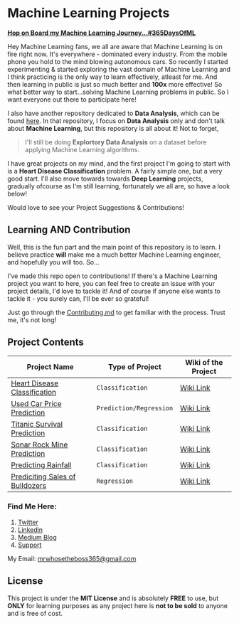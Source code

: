 # Machine Learning Projects

**[Hop on Board my Machine Learning Journey...#365DaysOfML](https://github.com/muhammadanas0716/Machine-Learning-Projects-101/blob/main/twitter.md)**

Hey Machine Learning fans, we all are aware that Machine Learning is on fire right now. It's everywhere - dominated every industry. From the mobile phone you hold to the mind blowing autonomous cars. So recently I started experimenting & started exploring the vast domain of Machine Learning and I think practicing is the only way to learn effectively, atleast for me. And then learning in public is just so much better and **100x** more effective! So what better way to start...solving Machine Learning problems in public. So I want everyone out there to participate here!

I also have another repository dedicated to **Data Analysis**, which can be found [here](https://github.com/muhammadanas0716/Data-Science-Projects---EDA). In that repository, I focus on **Data Analysis** only and don't talk about **Machine Learning**, but this repository is all about it! Not to forget, 

> I'll still be doing **Explortory Data Analysis** on a dataset before applying Machine Learning algorithms. 

I have great projects on my mind, and the first project I'm going to start with is a **Heart Disease Classification** problem. A fairly simple one, but a very good start. I'll also move towards towards **Deep Learning** projects, gradually ofcourse as I'm still learning, fortunately we all are, so have a look below!

Would love to see your Project Suggestions & Contributions!

## Learning AND Contribution
Well, this is the fun part and the main point of this repository is to learn. I believe practice **will** make me a much better Machine Learning engineer, and hopefully you will too. So...

I've made this repo open to contributions! If there's a Machine Learning project you want to here, you can feel free to create an issue with your project details, I'd love to tackle it! And of course if anyone else wants to tackle it - you surely can, I'll be ever so grateful!

Just go through the [Contributing.md](https://github.com/muhammadanas0716/Machine-Learning-Projects-101/blob/main/Contributing.md) to get familiar with the process. Trust me, it's not long!

## Project Contents
| Project Name                                                                                                                                                      | Type of Project                                   |Wiki of the  Project                                                                                                                                        |
|-------------------------------------------------------------------------------------------------------------------------------------------------------------------|---------------------------------------------------|------------------------------------------------------------------------------------------------------------------------------------------------------------|
| [Heart Disease Classification](https://github.com/muhammadanas0716/Machine-Learning-Projects-101/tree/main/Heart%20Disease%20Classification)                      | `Classification`                                  | [Wiki Link](https://github.com/muhammadanas0716/Machine-Learning-Projects-101/wiki/Heart-Disease-Classification)                                           |
| [Used Car Price Prediction](https://github.com/muhammadanas0716/Machine-Learning-Projects-101/tree/main/Used%20Car%20Price%20Prediction)                          | `Prediction/Regression`                           | [Wiki Link](https://github.com/muhammadanas0716/Machine-Learning-Projects-101/wiki/Used-Car-Price-Prediction)                                              |
| [Titanic Survival Prediction](https://github.com/muhammadanas0716/Machine-Learning-Projects-101/tree/main/Titanic%20-%20Machine%20Learning%20from%20Disaster)     | `Classification`                                  | [Wiki Link](https://github.com/muhammadanas0716/Machine-Learning-Projects-101/wiki/Titanic-Machine-Learning-from-Disaster)                                 |
| [Sonar Rock Mine Prediction](https://github.com/muhammadanas0muhammadanas0716-patch-1716/Machine-Learning-Projects-101/tree/main/Sonar%20Rock%20Mine%20Prediction)| `Classification`                                  | [Wiki Link](https://github.com/muhammadanas0716/Machine-Learning-Projects-101/wiki/Sonar-Rock-Mine-Prediction)                                             |
| [Predicting Rainfall](https://github.com/muhammadanas0716/Machine-Learning-Projects-101/tree/main/Rainfall%20Prediction)                                          | `Classification`                                  | [Wiki Link](https://github.com/muhammadanas0716/Machine-Learning-Projects-101/wiki/Predicting-Rainfall)                                                    |
| [Prediciting Sales of Bulldozers](https://github.com/muhammadanas0716/Machine-Learning-Projects-101/tree/main/Predicting%20Bulldozer%20Sale%20Prices)             | `Regression`                                      | [Wiki Link](https://github.com/muhammadanas0716/Machine-Learning-Projects-101/wiki/Prediciting-Sales-of-Bulldozers)                                      |

### Find Me Here:
1. [Twitter](https://twitter.com/MuhammadAnas707)
2. [Linkedin](https://www.linkedin.com/in/muhammad-anas-63744b235/)
3. [Medium Blog](https://medium.com/@muhammadanas0716)
4. [Support](https://www.buymeacoffee.com/muhammadanas)

My Email: mrwhosetheboss365@gmail.com

## License  
This project is under the **MIT License** and is absolutely **FREE** to use, but **ONLY** for learning purposes as any project here is **not to be sold** to anyone and is free of cost.
